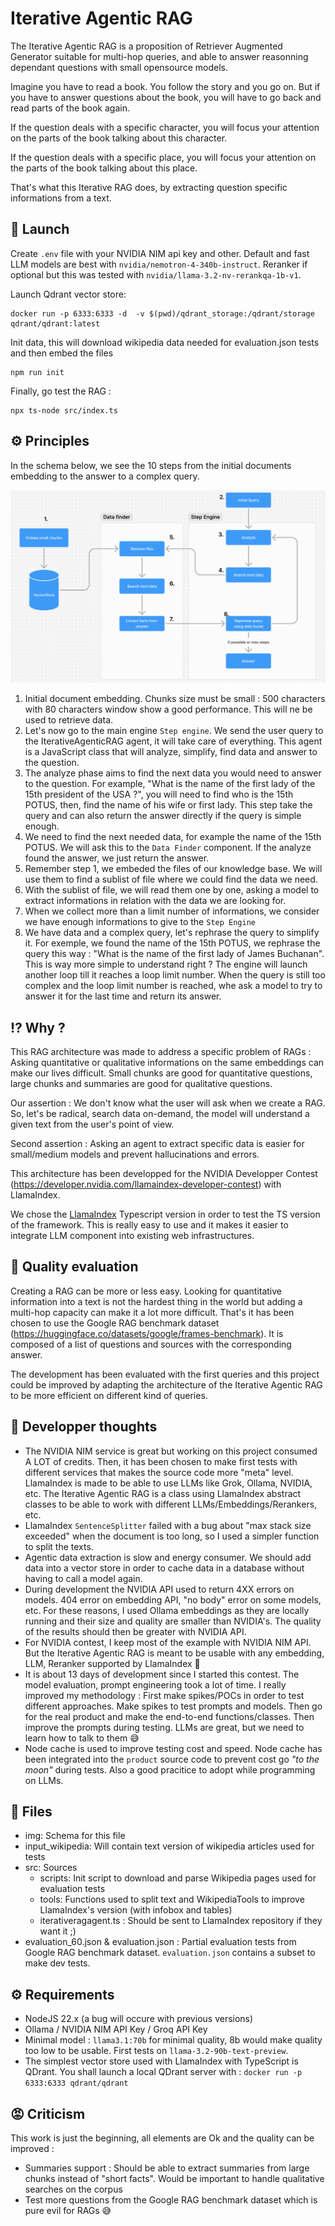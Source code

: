 # Iterative Agentic RAG

The Iterative Agentic RAG is a proposition of Retriever Augmented Generator suitable for multi-hop queries, and able to answer reasonning dependant questions with small opensource models.

Imagine you have to read a book. You follow the story and you go on. But if you have to answer questions about the book, you will have to go back and read parts of the book again.

If the question deals with a specific character, you will focus your attention on the parts of the book talking about this character.

If the question deals with a specific place, you will focus your attention on the parts of the book talking about this place.

That's what this Iterative RAG does, by extracting question specific informations from a text.

## 🚀 Launch

Create `.env` file with your NVIDIA NIM api key and other.
Default and fast LLM models are best with `nvidia/nemotron-4-340b-instruct`.
Reranker if optional but this was tested with `nvidia/llama-3.2-nv-rerankqa-1b-v1`.

Launch Qdrant vector store: 
```
docker run -p 6333:6333 -d  -v $(pwd)/qdrant_storage:/qdrant/storage qdrant/qdrant:latest
```

Init data, this will download wikipedia data needed for evaluation.json tests and then embed the files
```
npm run init
```

Finally, go test the RAG :
```
npx ts-node src/index.ts
```



## ⚙️ Principles

In the schema below, we see the 10 steps from the initial documents embedding to the answer to a complex query.

![Schema](./img/schema.png)

1. Initial document embedding. Chunks size must be small : 500 characters with 80 characters window show a good performance. This will ne be used to retrieve data.
2. Let's now go to the main engine `Step engine`. We send the user query to the IterativeAgenticRAG agent, it will take care of everything. This agent is a JavaScript class that will analyze, simplify, find data and answer to the question.
3. The analyze phase aims to find the next data you would need to answer to the question. For example, "What is the name of the first lady of the 15th president of the USA ?", you will need to find who is the 15th POTUS, then, find the name of his wife or first lady. This step take the query and can also return the answer directly if the query is simple enough.
4. We need to find the next needed data, for example the name of the 15th POTUS. We will ask this to the `Data Finder` component. If the analyze found the answer, we just return the answer.
5. Remember step 1, we embeded the files of our knowledge base. We will use them to find a sublist of file where we could find the data we need.
6. With the sublist of file, we will read them one by one, asking a model to extract informations in relation with the data we are looking for.
7. When we collect more than a limit number of informations, we consider we have enough informations to give to the `Step Engine`
8. We have data and a complex query, let's rephrase the query to simplify it. For exemple, we found the name of the 15th POTUS, we rephrase the query this way : "What is the name of the first lady of James Buchanan". This is way more simple to understand right ? The engine will launch another loop till it reaches a loop limit number. When the query is still too complex and the loop limit number is reached, whe ask a model to try to answer it for the last time and return its answer.

## ⁉️ Why ?

This RAG architecture was made to address a specific problem of RAGs : Asking quantitative or qualitative informations on the same embeddings can make our lives difficult. Small chunks are good for quantitative questions, large chunks and summaries are good for qualitative questions.

Our assertion : We don't know what the user will ask when we create a RAG. So, let's be radical, search data on-demand, the model will understand a given text from the user's point of view.

Second assertion : Asking an agent to extract specific data is easier for small/medium models and prevent hallucinations and errors. 

This architecture has been developped for the NVIDIA Developper Contest (https://developer.nvidia.com/llamaindex-developer-contest) with LlamaIndex.

We chose the [LlamaIndex](https://github.com/run-llama/LlamaIndexTS) Typescript version in order to test the TS version of the framework. This is really easy to use and it makes it easier to integrate LLM component into existing web infrastructures.


## 🔎 Quality evaluation

Creating a RAG can be more or less easy. Looking for quantitative information into a text is not the hardest thing in the world but adding a multi-hop capacity can make it a lot more difficult. That's it has been chosen to use the Google RAG benchmark dataset (https://huggingface.co/datasets/google/frames-benchmark). It is composed of a list of questions and sources with the corresponding answer.

The development has been evaluated with the first queries and this project could be improved by adapting the architecture of the Iterative Agentic RAG to be more efficient on different kind of queries.


## 💬 Developper thoughts

* The NVIDIA NIM service is great but working on this project consumed A LOT of credits. Then, it has been chosen to make first tests with different services that makes the source code more "meta" level. LlamaIndex is made to be able to use LLMs like Grok, Ollama, NVIDIA, etc. The Iterative Agentic RAG is a class using LlamaIndex abstract classes to be able to work with different LLMs/Embeddings/Rerankers, etc.
* LlamaIndex `SentenceSplitter` failed with a bug about "max stack size exceeded" when the document is too long, so I used a simpler function to split the texts.
* Agentic data extraction is slow and energy consumer. We should add data into a vector store in order to cache data in a database without having to call a model again.
* During development the NVIDIA API used to return 4XX errors on models. 404 error on embedding API, "no body" error on some models, etc. For these reasons, I used Ollama embeddings as they are locally running and their size and quality are smaller than NVIDIA's. The quality of the results should then be greater with NVIDIA API.
* For NVIDIA contest, I keep most of the example with NVIDIA NIM API. But the Iterative Agentic RAG is meant to be usable with any embedding, LLM, Reranker supported by LlamaIndex 👀
* It is about 13 days of development since I started this contest. The model evaluation, prompt engineering took a lot of time. I really improved my methodology : First make spikes/POCs in order to test different approaches. Make spikes to test prompts and models. Then go for the real product and make the end-to-end functions/classes. Then improve the prompts during testing. LLMs are great, but we need to learn how to talk to them 😅
* Node cache is used to improve testing cost and speed. Node cache has been integrated into the `product` source code to prevent cost go *"to the moon"* during tests. Also a good pracitice to adopt while programming on LLMs.


## 📁 Files

- img: Schema for this file
- input_wikipedia: Will contain text version of wikipedia articles used for tests
- src: Sources
  - scripts: Init script to download and parse Wikipedia pages used for evaluation tests
  - tools: Functions used to split text and WikipediaTools to improve LlamaIndex's version (with infobox and tables)
  - iterativeragagent.ts : Should be sent to LlamaIndex repository if they want it ;)
- evaluation_60.json & evaluation.json : Partial evaluation tests from Google RAG benchmark dataset. `evaluation.json` contains a subset to make dev tests.


## ⚙️ Requirements 

- NodeJS 22.x (a bug will occure with previous versions)
- Ollama / NVIDIA NIM API Key / Groq API Key
- Minimal model : `llama3.1:70b` for minimal quality, 8b would make quality too low to be usable. First tests on `llama-3.2-90b-text-preview`.
- The simplest vector store used with LlamaIndex with TypeScript is QDrant. You shall launch a local QDrant server with : `docker run -p 6333:6333 qdrant/qdrant`


## 😡 Criticism

This work is just the beginning, all elements are Ok and the quality can be improved :

- Summaries support : Should be able to extract summaries from large chunks instead of "short facts". Would be important to handle qualitative searches on the corpus
- Test more questions from the Google RAG benchmark dataset which is pure evil for RAGs 😅